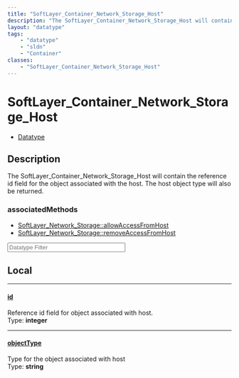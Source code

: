 ```yaml
---
title: "SoftLayer_Container_Network_Storage_Host"
description: "The SoftLayer_Container_Network_Storage_Host will contain the reference id field for the object associated with the host... "
layout: "datatype"
tags:
    - "datatype"
    - "sldn"
    - "Container"
classes:
    - "SoftLayer_Container_Network_Storage_Host"
---
```


# SoftLayer_Container_Network_Storage_Host
<div id='service-datatype'>
    <ul id='sldn-reference-tabs'>
        <li id='datatype'> <a href='/reference/datatypes/SoftLayer_Container_Network_Storage_Host' >Datatype</a></li>
    </ul>
</div>

## Description 
The SoftLayer_Container_Network_Storage_Host will contain the reference id field for the object associated with the host.  The host object type will also be returned. 


### associatedMethods

*  [SoftLayer_Network_Storage::allowAccessFromHost](/reference/services/SoftLayer_Network_Storage/allowAccessFromHost )
*  [SoftLayer_Network_Storage::removeAccessFromHost](/reference/services/SoftLayer_Network_Storage/removeAccessFromHost )





<!-- Filer BEGIN -->
<div class="view-filters">
        <div class="clearfix">
            <div class="search-input-box">
                <input placeholder="Datatype Filter" onkeyup="titleSearch(inputId='prop-input', divId='properties', elementClass='prop-row')" 
                    type="text" id="prop-input" value="" size="30" maxlength="128" class="form-text">
            </div>
        </div>
</div>
<!-- Filer END -->

<div id="properties" class="content">
<div id="localProperties" class="prop-content" >

## Local
<div class="prop-row">

-----
[id]: #id
#### [id]
Reference id field for object associated with host.  
<span class="type-label">Type: </span>**integer**


</div>
<div class="prop-row">

-----
[objectType]: #objecttype
#### [objectType]
Type for the object associated with host  
<span class="type-label">Type: </span>**string**


</div>
</div>
<!-- LOCAL PROPERTY END -->

</div>



